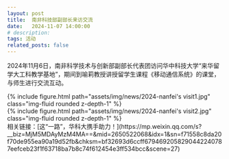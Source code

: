 ```yaml
---
layout: post
title:  南非科技部副部长来访交流
date:   2024-11-07 14:00:00
# description:
tags: 活动
related_posts: false
---
```


2024年11月6日，南非科学技术与创新部副部长代表团访问华中科技大学“来华留学大工科教学基地”，期间到喻莉教授讲授留学生课程《移动通信系统》的课堂，与师生进行交流互动。

<div class="row mt-3">
    <div class="col-sm mt-3 mt-md-0">
        {% include figure.html path="assets/img/news/2024-nanfei's visit1.jpg" class="img-fluid rounded z-depth-1" %}
    </div>
</div>

<div class="row mt-3">
    <div class="col-sm mt-3 mt-md-0">
        {% include figure.html path="assets/img/news/2024-nanfei's visit2.jpg" class="img-fluid rounded z-depth-1" %}
    </div>
</div>
相关链接：[这“一路”，华科大携手助力！](https://mp.weixin.qq.com/s?__biz=MjM5MDAyMzM4MA==&mid=2650522068&idx=1&sn=f71558c8da20f70de955ea90a19d52fb&chksm=bf32693d6ccff6794692058290442240787eefceb23f1f63718ba7b8c74f612454e3ff534bcc&scene=27)
